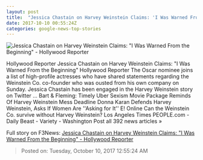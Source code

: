 ```yaml
---
layout: post
title:  "Jessica Chastain on Harvey Weinstein Claims: 'I Was Warned From the Beginning' - Hollywood Reporter"
date: 2017-10-10 00:55:24Z
categories: google-news-top-stories
---
```


![Jessica Chastain on Harvey Weinstein Claims: "I Was Warned From the Beginning" - Hollywood Reporter](http://cdn1.thr.com/sites/default/files/2017/10/_jessica_chastain_and_harvey_weinstein.jpg)

Hollywood Reporter Jessica Chastain on Harvey Weinstein Claims: "I Was Warned From the Beginning" Hollywood Reporter The Oscar nominee joins a list of high-profile actresses who have shared statements regarding the Weinstein Co. co-founder who was ousted from his own company on Sunday. Jessica Chastain has been engaged in the Harvey Weinstein story on Twitter ... Bart & Fleming: Timely Uber Sexism Movie Package Reminds Of Harvey Weinstein Mess Deadline Donna Karan Defends Harvey Weinstein, Asks If Women Are ''Asking for It'' E! Online Can the Weinstein Co. survive without Harvey Weinstein? Los Angeles Times PEOPLE.com - Daily Beast - Variety - Washington Post all 392 news articles »


Full story on F3News: [Jessica Chastain on Harvey Weinstein Claims: "I Was Warned From the Beginning" - Hollywood Reporter](http://www.f3nws.com/n/3pUtYB)

> Posted on: Tuesday, October 10, 2017 12:55:24 AM

